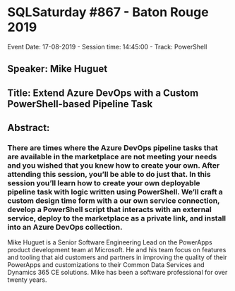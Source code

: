 # SQLSaturday #867 - Baton Rouge 2019
Event Date: 17-08-2019 - Session time: 14:45:00 - Track: PowerShell
## Speaker: Mike Huguet
## Title: Extend Azure DevOps with a Custom PowerShell-based Pipeline Task
## Abstract:
### There are times where the Azure DevOps pipeline tasks that are available in the marketplace are not meeting your needs and you wished that you knew how to create your own. After attending this session, you’ll be able to do just that. In this session you’ll learn how to create your own deployable pipeline task with logic written using PowerShell. We’ll craft a custom design time form with a our own service connection, develop a PowerShell script that interacts with an external service, deploy to the marketplace as a private link, and install into an Azure DevOps collection.

Mike Huguet is a Senior Software Engineering Lead on the PowerApps product development team at Microsoft. He and his team focus on features and tooling that aid customers and partners in improving the quality of their PowerApps and customizations to their Common Data Services and Dynamics 365 CE solutions. Mike has been a software professional for over twenty years.
